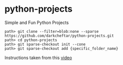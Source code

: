 # python-projects

Simple and Fun Python Projects

```
path> git clone --filter=blob:none --sparse https://github.com/darkcheftar/python-projects.git
path> cd python-projects
path> git sparse-checkout init --cone
path> git sparse-checkout add {specific_folder_name}
```
Instructions taken from this [video](https://www.youtube.com/watch?v=hAxCYmeZosE)
